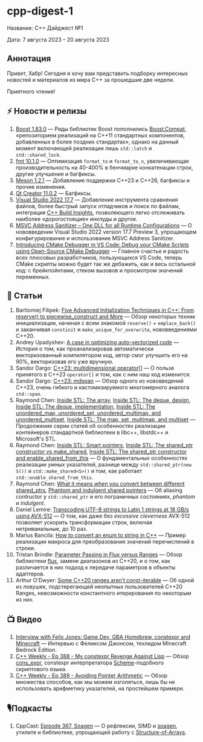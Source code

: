# cpp-digest-1

Название: C++ Дайджест №1

Дата: 7 августа 2023 – 20 августа 2023

## Аннотация

Привет, Хабр! Сегодня я хочу вам представить подборку интересных новостей и материалов из мира C++ за прошедшие две недели.

Приятного чтения!

## ⚡️️ Новости и релизы

1. [Boost 1.83.0](https://www.boost.org/users/history/version_1_83_0.html) — Ряды библиотек Boost пополнились [Boost.Compat](https://www.boost.org/doc/libs/1_83_0/libs/compat/doc/html/compat.html), «‎репозиторием реализаций на C++11 стандартных компонентов, добавленных в более поздних стандартах»‎, однако на данный момент включающей реализации лишь `std::latch` и `std::shared_lock`.
2. [fmt 10.1.0](https://github.com/fmtlib/fmt/releases/tag/10.1.0) — Оптимизация `format_to` и `format_to_n`, увеличивающая производительность на 40-400% в бенчмарке конкатенации строк, другие улучшения и багфиксы.
3. [Meson 1.2.1](https://github.com/mesonbuild/meson/releases/tag/1.2.1) — Добавление поддержки C++23 и C++26, багфиксы и прочие изменения.
4. [Qt Creator 11.0.2](https://www.qt.io/blog/qt-creator-11.0.2-released) — Багфиксы.
5. [Visual Studio 2022 17.7](https://devblogs.microsoft.com/cppblog/whats-new-for-c-developers-in-visual-studio-2022-17-7/) — Добавление инструмента сравнения файлов, более быстрый запуск отладчиков  и поиск по файлам, интеграция [C++ Build Insights](https://devblogs.microsoft.com/cppblog/introducing-c-build-insights/), позволяющего легко отслеживать наиболее «‎дорогостоящие»‎ инклуды и другое.
6. [MSVC Address Sanitizer – One DLL for all Runtime Configurations](https://devblogs.microsoft.com/cppblog/msvc-address-sanitizer-one-dll-for-all-runtime-configurations/) — О нововведении Visual Studio 2022 version 17.7 Preview 3, упрощающем конфигурирование и использование MSVC Address Sanitizer.
7. [Introducing CMake Debugger in VS Code: Debug your CMake Scripts using Open-Source CMake Debugger](https://devblogs.microsoft.com/cppblog/introducing-cmake-debugger-in-vs-code-debug-your-cmake-scripts-using-open-source-cmake-debugger/) — Главное счастье и радость всех плюсовых разработчиков, пользующихся VS Code, теперь CMake скрипты можно будет так же дебажить, как и весь остальной код: с брейкпойнтами, стеком вызовов и просмотром значений переменных.

## 📝 Статьи

1. Bartlomiej Filipek: [Five Advanced Initialization Techniques in C++: From reserve() to piecewise_construct and More](https://www.cppstories.com/2023/five-adv-init-techniques-cpp/) — Обзор некоторых техник инициализации, начиная с всем знакомой `reserve()` + `emplace_back()` и заканчивая `constinit` и `make_unique_for_overwrite`, нововведениями C++20.
2. Andrey Upadyshev: [A case in optimizing auto-vectorized code](https://oliora.github.io/2023/08/07/Optimizing-auto-vectorized-code.html) — История о том, как проанализировав автоматически векторизованный компилятором код, автор смог улучшить его на 90%, векторизовав его уже вручную.
3. Sandor Dargo: [C++23: multidimensional operator[]](https://www.sandordargo.com/blog/2023/08/09/cpp23-multidimensional-subscription-operator) — О пользе принятого в C++23 `operator[]` и том, как с ним наш код изменится.
4. Sandor Dargo: [C++23: mdspan](https://www.sandordargo.com/blog/2023/08/15/cpp23-mdspan-mdsarray) — Обзор одного из нововведений C++23, очень гибкого и кастомизируемого многомерного аналога `std::span`.
5. Raymond Chen: [Inside STL: The array](https://devblogs.microsoft.com/oldnewthing/20230811-00/?p=108591), [Inside STL: The deque, design](https://devblogs.microsoft.com/oldnewthing/20230809-00/?p=108577), [Inside STL: The deque, implementation](https://devblogs.microsoft.com/oldnewthing/20230810-00/?p=108587), [Inside STL: The unordered_map, unordered_set, unordered_multimap, and unordered_multiset](https://devblogs.microsoft.com/oldnewthing/20230808-00/?p=108572), [Inside STL: The map, set, multimap, and multiset](https://devblogs.microsoft.com/oldnewthing/20230807-00/?p=108562) — Продолжение серии статей об особенностях реализации контейнеров стандартной библиотеки в libc++, libstdc++ и Microsoft's STL.
6. Raymond Chen: [Inside STL: Smart pointers](https://devblogs.microsoft.com/oldnewthing/20230814-00/?p=108597), [Inside STL: The shared_ptr constructor vs make_shared](https://devblogs.microsoft.com/oldnewthing/20230815-00/?p=108602), [Inside STL: The shared_ptr constructor and enable_shared_from_this](https://devblogs.microsoft.com/oldnewthing/20230816-00/?p=108608) — О фундаментальных особенностях реализации умных указателей, разнице между `std::shared_ptr(new S())` и `std::make_shared<S>()` и том, как работает `std::enable_shared_from_this`.
7. Raymond Chen: [What it means when you convert between different shared_ptrs](https://devblogs.microsoft.com/oldnewthing/20230817-00/?p=108611), [Phantom and indulgent shared pointers](https://devblogs.microsoft.com/oldnewthing/20230818-00/?p=108619) — Об aliasing contructor у `std::shared_ptr` и его пограничных состояниях, _phantom_ и _indulgent_. 
8. Daniel Lemire: [Transcoding UTF-8 strings to Latin 1 strings at 18 GB/s using AVX-512](https://lemire.me/blog/2023/08/12/transcoding-utf-8-strings-to-latin-1-strings-at-12-gb-s-using-avx-512/) — О том, как даже без _excessive cleverness_ AVX-512 позволяет ускорить трансформации строк, включая нетриваиальные, до 10 раз.
9. Marius Bancila: [How to convert an enum to string in C++](https://mariusbancila.ro/blog/2023/08/17/how-to-convert-an-enum-to-string-in-cpp/) — Пример реализации макроса для преобразования значений перечислений в строки.
10. Tristan Brindle: [Parameter Passing in Flux versus Ranges](https://tristanbrindle.com/posts/parameter-passing-in-flux-vs-ranges) — Обзор библиотеки [flux](https://github.com/tcbrindle/flux), замене диапазонов из C++20, и о том, как различается в них подход к передаче параметров в объекты адаптеров.
11. Arthur O’Dwyer: [Some C++20 ranges aren’t const-iterable](https://quuxplusone.github.io/blog/2023/08/13/non-const-iterable-ranges/) — Об одной из ловушек, подстерегающей неопытных пользователей C++20 Ranges, невозможности константного итерирования по некоторым из них.

## 📺 Видео

1. [Interview with Felix Jones: Game Dev, GBA Homebrew, constexpr and Minecraft](https://www.youtube.com/watch?v=PxkgX2MTmQ8) — Интервью с Феликсом Джонсом, техлидом Minecraft Bedrock Edition.
2. [C++ Weekly - Ep 388 - My constexpr Revenge Against Lisp](https://www.youtube.com/watch?v=NQEE0k9i7FA) — Обзор [cons_expr](https://github.com/lefticus/cons_expr), constexpr интерпретатора [Scheme](https://ru.wikipedia.org/wiki/Scheme)-подобного скриптового языка.
3. [C++ Weekly - Ep 389 - Avoiding Pointer Arithmetic](https://www.youtube.com/watch?v=YahYVRS1Ktg) — Обзор множества способов, как мы можем изголяться, лишь бы не использовать арифметику указателей, на простейшем примере.

## 🎙️Подкасты

1. CppCast: [Episode 367, Soagen](https://cppcast.com/soagen/) — О рефлексии, SIMD и [soagen](https://marzer.github.io/soagen/), утилите и библиотеке, упрощающей работу с [Structure-of-Arrays](https://en.wikipedia.org/wiki/AoS_and_SoA).
